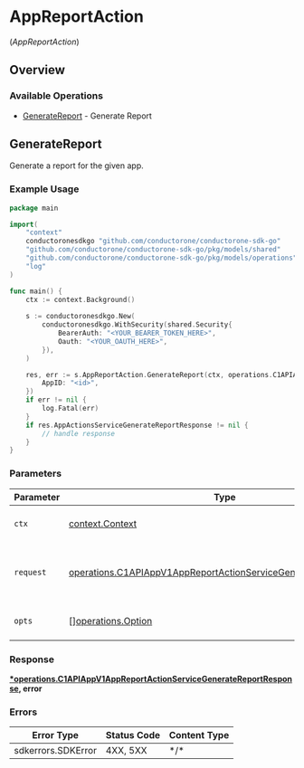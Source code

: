 # AppReportAction
(*AppReportAction*)

## Overview

### Available Operations

* [GenerateReport](#generatereport) - Generate Report

## GenerateReport

Generate a report for the given app.

### Example Usage

```go
package main

import(
	"context"
	conductoronesdkgo "github.com/conductorone/conductorone-sdk-go"
	"github.com/conductorone/conductorone-sdk-go/pkg/models/shared"
	"github.com/conductorone/conductorone-sdk-go/pkg/models/operations"
	"log"
)

func main() {
    ctx := context.Background()
    
    s := conductoronesdkgo.New(
        conductoronesdkgo.WithSecurity(shared.Security{
            BearerAuth: "<YOUR_BEARER_TOKEN_HERE>",
            Oauth: "<YOUR_OAUTH_HERE>",
        }),
    )

    res, err := s.AppReportAction.GenerateReport(ctx, operations.C1APIAppV1AppReportActionServiceGenerateReportRequest{
        AppID: "<id>",
    })
    if err != nil {
        log.Fatal(err)
    }
    if res.AppActionsServiceGenerateReportResponse != nil {
        // handle response
    }
}
```

### Parameters

| Parameter                                                                                                                                                | Type                                                                                                                                                     | Required                                                                                                                                                 | Description                                                                                                                                              |
| -------------------------------------------------------------------------------------------------------------------------------------------------------- | -------------------------------------------------------------------------------------------------------------------------------------------------------- | -------------------------------------------------------------------------------------------------------------------------------------------------------- | -------------------------------------------------------------------------------------------------------------------------------------------------------- |
| `ctx`                                                                                                                                                    | [context.Context](https://pkg.go.dev/context#Context)                                                                                                    | :heavy_check_mark:                                                                                                                                       | The context to use for the request.                                                                                                                      |
| `request`                                                                                                                                                | [operations.C1APIAppV1AppReportActionServiceGenerateReportRequest](../../pkg/models/operations/c1apiappv1appreportactionservicegeneratereportrequest.md) | :heavy_check_mark:                                                                                                                                       | The request object to use for the request.                                                                                                               |
| `opts`                                                                                                                                                   | [][operations.Option](../../pkg/models/operations/option.md)                                                                                             | :heavy_minus_sign:                                                                                                                                       | The options for this request.                                                                                                                            |

### Response

**[*operations.C1APIAppV1AppReportActionServiceGenerateReportResponse](../../pkg/models/operations/c1apiappv1appreportactionservicegeneratereportresponse.md), error**

### Errors

| Error Type         | Status Code        | Content Type       |
| ------------------ | ------------------ | ------------------ |
| sdkerrors.SDKError | 4XX, 5XX           | \*/\*              |